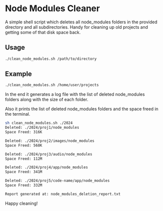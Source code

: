 # Node Modules Cleaner

A simple shell script which deletes all node_modules folders in the provided directory and all subdirectories. Handy for cleaning up old projects and getting some of that disk space back.

## Usage

```bash
./clean_node_modules.sh /path/to/directory
```

## Example

```bash
./clean_node_modules.sh /home/user/projects
```

In the end it generates a log file with the list of deleted node_modules folders along with the size of each folder.

Also it prints the list of deleted node_modules folders and the space freed in the terminal.

```bash
sh clean_node_modules.sh ./2024
Deleted: ./2024/proj1/node_modules
Space Freed: 316K

Deleted: ./2024/proj2/images/node_modules
Space Freed: 568K

Deleted: ./2024/proj3/audio/node_modules
Space Freed: 112M

Deleted: ./2024/proj4/app/node_modules
Space Freed: 341M

Deleted: ./2024/proj5/code-name/app/node_modules
Space Freed: 332M

Report generated at: node_modules_deletion_report.txt

```

Happy cleaning!
